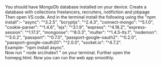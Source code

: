 You should have MongoDb database installed on your device. Create a database with collections freelancers, recruiters, notifiction and jobpage
Then open VS code. And in the terminal install the following using the "npm install":-
    "async": "^3.2.5",
    "bcryptjs": "^2.4.3",
    "connect-mongo": "^5.1.0",
    "cookie-parser": "^1.4.6",
    "ejs": "^3.1.9",
    "express": "^4.18.2",
    "express-session": "^1.17.3",
    "mongoose": "^8.0.3",
    "multer": "^1.4.5-lts.1",
    "nodemon": "^3.0.2",
    "passport": "^0.7.0",
    "passport-google-oauth2": "^0.2.0",
    "passport-google-oauth20": "^2.0.0",
    "socket.io": "^4.7.2".   
Example- "npm install async".   
Now run " node src/index1 " on your terminal.
Further open the homepg.html.
Now you can run the web app smoothly.
